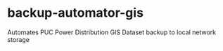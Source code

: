 # backup-automator-gis
Automates PUC Power Distribution GIS Dataset backup to local network storage
